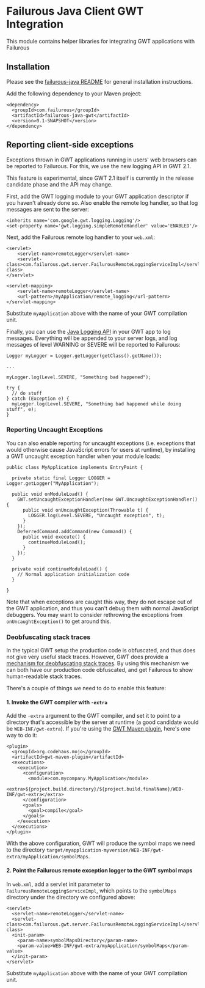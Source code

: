 # Failurous Java Client GWT Integration

This module contains helper libraries for integrating GWT applications with Failurous

## Installation

Please see the [failurous-java README](http://github.com/teropa/failurous-java#readme) for general installation instructions.

Add the following dependency to your Maven project:

    <dependency>
      <groupId>com.failurous</groupId>
      <artifactId>failurous-java-gwt</artifactId>
      <version>0.1-SNAPSHOT</version>
    </dependency>

## Reporting client-side exceptions

Exceptions thrown in GWT applications running in users' web browsers can be reported to
Failurous. For this, we use the new logging API in GWT 2.1.

This feature is experimental, since GWT 2.1 itself is currently in the release candidate phase
and the API may change.

First, add the GWT logging module to your GWT application descriptor if you haven't already done so.
Also enable the remote log handler, so that log messages are sent to the server:

    <inherits name='com.google.gwt.logging.Logging'/>
    <set-property name='gwt.logging.simpleRemoteHandler' value='ENABLED'/>
    
Next, add the Failurous remote log handler to your `web.xml`:

	<servlet>
		<servlet-name>remoteLogger</servlet-name>
		<servlet-class>com.failurous.gwt.server.FailurousRemoteLoggingServiceImpl</servlet-class>
	</servlet>

	<servlet-mapping>
		<servlet-name>remoteLogger</servlet-name>
		<url-pattern>/myApplication/remote_logging</url-pattern>
	</servlet-mapping>	

Substitute `myApplication` above with the name of your GWT compilation unit.

Finally, you can use the [Java Logging API](http://download.oracle.com/javase/6/docs/api/java/util/logging/package-summary.html)
in your GWT app to log messages. Everything will be appended to your server logs, and log messages
of level WARNING or SEVERE will be reported to Failurous:

    Logger myLogger = Logger.getLogger(getClass().getName());
    
    ...
    
    myLogger.log(Level.SEVERE, "Something bad happened");
    
    try {
      // do stuff
    } catch (Exception e) {
      myLogger.log(Level.SEVERE, "Something bad happened while doing stuff", e);
    }
    
### Reporting Uncaught Exceptions

You can also enable reporting for uncaught exceptions (i.e. exceptions that would otherwise
cause JavaScript errors for users at runtime), by installing a GWT uncaught exception handler
when your module loads:

    public class MyApplication implements EntryPoint {

      private static final Logger LOGGER = Logger.getLogger("MyApplication");
  
      public void onModuleLoad() {
        GWT.setUncaughtExceptionHandler(new GWT.UncaughtExceptionHandler() {
          public void onUncaughtException(Throwable t) {
            LOGGER.log(Level.SEVERE, "Uncaught exception", t);
          }
        });
        DeferredCommand.addCommand(new Command() {
          public void execute() {
            continueModuleLoad();			
          }
        });
      }

      private void continueModuleLoad() {
        // Normal application initialization code
      }

    }
 
Note that when exceptions are caught this way, they do not escape out of the GWT application,
and thus you can't debug them with normal JavaScript debuggers. You may want to consider
rethrowing the exceptions from `onUncaughtException()` to get around this.

### Deobfuscating stack traces

In the typical GWT setup the production code is obfuscated, and thus does not give very
useful stack traces. However, GWT does provide a [mechanism for deobfuscating stack traces](http://google-web-toolkit.googlecode.com/svn/javadoc/2.1/com/google/gwt/logging/server/StackTraceDeobfuscator.html).
By using this mechanism we can both have our production code obfuscated, and get Failurous
to show human-readable stack traces.

There's a couple of things we need to do to enable this feature:

#### 1. Invoke the GWT compiler with `-extra`

Add the `-extra` argument to the GWT compiler, and set it to point to a directory that's
accessible by the server at runtime (a good candidate would be `WEB-INF/gwt-extra`). If
you're using the [GWT Maven plugin](http://mojo.codehaus.org/gwt-maven-plugin/),
here's one way to do it:

    <plugin>
      <groupId>org.codehaus.mojo</groupId>
      <artifactId>gwt-maven-plugin</artifactId>
      <executions>
        <execution>
          <configuration>
            <module>com.mycompany.MyApplication</module>
            <extra>${project.build.directory}/${project.build.finalName}/WEB-INF/gwt-extra</extra>
          </configuration>
          <goals>
            <goal>compile</goal>
          </goals>
        </execution>
      </executions>
    </plugin>

With the above configuration, GWT will produce the symbol maps we need to the directory
`target/myapplication-myversion/WEB-INF/gwt-extra/myApplication/symbolMaps`.

#### 2. Point the Failurous remote exception logger to the GWT symbol maps

In `web.xml`, add a servlet init parameter to `FailurousRemoteLoggingServiceImpl`, which
points to the `symbolMaps` directory under the directory we configured above:

    <servlet>
      <servlet-name>remoteLogger</servlet-name>
      <servlet-class>com.failurous.gwt.server.FailurousRemoteLoggingServiceImpl</servlet-class>
      <init-param>
        <param-name>symbolMapsDirectory</param-name>
        <param-value>WEB-INF/gwt-extra/myApplication/symbolMaps</param-value>
      </init-param>
    </servlet>

Substitute `myApplication` above with the name of your GWT compilation unit.
